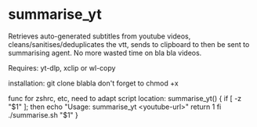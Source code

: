 # summarise_yt
Retrieves auto-generated subtitles from youtube videos, cleans/sanitises/deduplicates the vtt, sends to clipboard to then be sent to summarising agent. No more wasted time on bla bla videos.

Requires:
yt-dlp, xclip or wl-copy

installation:
git clone blabla
don't forget to chmod +x

func for zshrc, etc, need to adapt script location:
summarise_yt() {
    if [ -z "$1" ]; then
        echo "Usage: summarise_yt <youtube-url>"
        return 1
    fi
    ./summarise.sh "$1"
}

